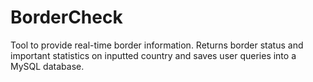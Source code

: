 # BorderCheck
Tool to provide real-time border information. 
Returns border status and important statistics on inputted country and saves user queries into a MySQL database. 
